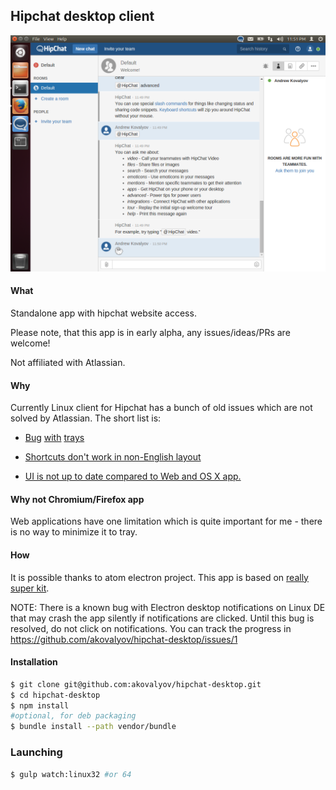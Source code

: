 ## Hipchat desktop client

![Ubuntu screenshot](doc/images/ubuntu_1024x768.png)

#### What

Standalone app with hipchat website access.

Please note, that this app is in early alpha, any issues/ideas/PRs are welcome!

Not affiliated with Atlassian.

#### Why

Currently Linux client for Hipchat has a bunch of old issues which are not solved by Atlassian.
The short list is:
- [Bug](https://help.hipchat.com/forums/138883-suggestions-ideas/suggestions/4013212-linux-client-is-missing-notification-area-icon) [with](https://help.hipchat.com/forums/138883-suggestions-ideas/suggestions/4184974-linux-client-doesn-t-put-the-icon-in-the-system-tr) [trays](https://help.hipchat.com/forums/138883-suggestions-ideas/suggestions/5525589-gnome-shell-system-tray-extension-for-hipchat-like)

- [Shortcuts don't work in non-English layout](https://help.hipchat.com/forums/138883-suggestions-ideas/suggestions/4566565-non-english-layout-does-not-let-copy-paste)

- [UI is not up to date compared to Web and OS X app.](https://flowdock.uservoice.com/forums/36827-general/suggestions/5366511-add-a-linux-desktop-app)

#### Why not Chromium/Firefox app

Web applications have one limitation which is quite important for me - there is no way to minimize it to tray.

#### How

It is possible thanks to atom electron project. This app is based on [really super kit](https://github.com/Aluxian/electron-superkit).

NOTE: There is a known bug with Electron desktop notifications on Linux DE that may crash the app silently if notifications are clicked. Until this bug is resolved, do not click on notifications. You can track the progress in https://github.com/akovalyov/hipchat-desktop/issues/1

#### Installation

````sh
$ git clone git@github.com:akovalyov/hipchat-desktop.git
$ cd hipchat-desktop
$ npm install
#optional, for deb packaging
$ bundle install --path vendor/bundle
````

### Launching

```sh
$ gulp watch:linux32 #or 64
```

